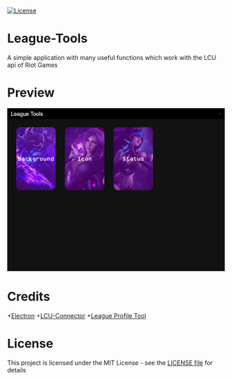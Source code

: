 [![License](https://img.shields.io/crates/l/fontdue.svg)](/LICENSE)


# League-Tools
A simple application with many useful functions which work with the LCU api of Riot Games

# Preview
![Screenshot](/preview/screenshot.png?raw=true)

# Credits
+[Electron](https://github.com/electron/electron)
+[LCU-Connector](https://github.com/Pupix/lcu-connector)
+[League Profile Tool](https://github.com/MManoah/league-profile-tool)

# License
This project is licensed under the MIT License - see the [LICENSE file](/LICENSE) for details
